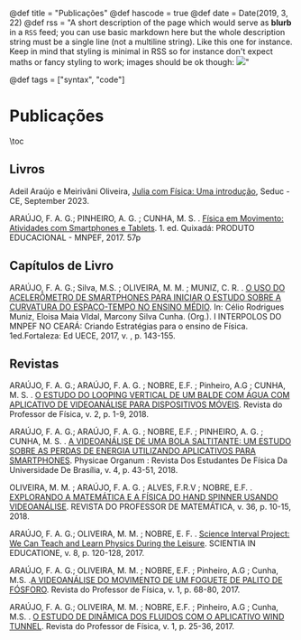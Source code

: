 @def title = "Publicações"
@def hascode = true
@def date = Date(2019, 3, 22)
@def rss = "A short description of the page which would serve as **blurb** in a `RSS` feed; you can use basic markdown here but the whole description string must be a single line (not a multiline string). Like this one for instance. Keep in mind that styling is minimal in RSS so for instance don't expect maths or fancy styling to work; images should be ok though: ![](https://upload.wikimedia.org/wikipedia/en/3/32/Rick_and_Morty_opening_credits.jpeg)"

@def tags = ["syntax", "code"]

# Publicações

\toc

## Livros

Adeil Araújo e Meirivâni Oliveira, [Julia com Física: Uma introdução](https://www.seduc.ce.gov.br/wp-content/uploads/sites/37/2023/09/Ebook-02-Julia-com-Fisica.pdf), Seduc - CE, September 2023.

ARAÚJO, F. A. G.; PINHEIRO, A. G. ; CUNHA, M. S. . [Física em Movimento: Atividades com Smartphones e Tablets](https://www.researchgate.net/publication/325370876_Fisica_em_Movimento_Atividades_com_Smartphones_e_Tablets). 1. ed. Quixadá: PRODUTO EDUCACIONAL - MNPEF, 2017. 57p 

## Capítulos de Livro

ARAÚJO, F. A. G.; Silva, M.S. ; OLIVEIRA, M. M. ; MUNIZ, C. R. . [O USO DO ACELERÔMETRO DE SMARTPHONES PARA INICIAR O ESTUDO SOBRE A CURVATURA DO ESPAÇO-TEMPO NO ENSINO MÉDIO](https://drive.google.com/file/d/11mVL6mMc6Lt4f5mIxMx2ojBqvosak8kb/view?usp=sharing). In: Célio Rodrigues Muniz, Eloisa Maia VIdal, Marcony Silva Cunha. (Org.). I INTERPOLOS DO MNPEF NO CEARÁ: Criando Estratégias para o ensino de Física. 1ed.Fortaleza: Ed UECE, 2017, v. , p. 143-155.

## Revistas

ARAÚJO, F. A. G.; ARAÚJO, F. A. G. ; NOBRE, E.F. ; Pinheiro, A.G ; CUNHA, M. S. . [O ESTUDO DO LOOPING VERTICAL DE UM BALDE COM ÁGUA COM APLICATIVO DE VIDEOANÁLISE PARA DISPOSITIVOS MÓVEIS](https://periodicos.unb.br/index.php/rpf/article/view/11893). Revista do Professor de Física, v. 2, p. 1-9, 2018.


ARAÚJO, F. A. G.; ARAÚJO, F. A. G. ; NOBRE, E.F. ; PINHEIRO, A. G. ; CUNHA, M. S. . [A VIDEOANÁLISE DE UMA BOLA SALTITANTE: UM ESTUDO SOBRE AS PERDAS DE ENERGIA UTILIZANDO APLICATIVOS PARA SMARTPHONES](https://www.researchgate.net/publication/327226249_A_VIDEOANALISE_DE_UMA_BOLA_SALTITANTE_UM_ESTUDO_SOBRE_AS_PERDAS_DE_ENERGIA_UTILIZANDO_APLICATIVOS_PARA_SMARTPHONES). Physicae Organum : Revista Dos Estudantes De Física Da Universidade De Brasília, v. 4, p. 43-51, 2018.

OLIVEIRA, M. M. ; ARAÚJO, F. A. G. ; ALVES, F.R.V ; NOBRE, E.F. . [EXPLORANDO A MATEMÁTICA E A FÍSICA DO HAND SPINNER USANDO VIDEOANÁLISE](https://www.researchgate.net/publication/328491662_EXPLORANDO_A_MATEMATICA_E_A_FISICA_DO_HAND_SPINNER_USANDO_VIDEOANALISE). REVISTA DO PROFESSOR DE MATEMÁTICA, v. 36, p. 10-15, 2018.

ARAÚJO, F. A. G.; OLIVEIRA, M. M. ; NOBRE, E. F. . [Science Interval Project: We Can Teach and Learn Physics During the Leisure](https://ojs.cuni.cz/scied/article/view/736). SCIENTIA IN EDUCATIONE, v. 8, p. 120-128, 2017.

ARAÚJO, F. A. G.; OLIVEIRA, M. M. ; NOBRE, E.F. ; Pinheiro, A.G ; Cunha, M.S. .[A VIDEOANÁLISE DO MOVIMENTO DE UM FOGUETE DE PALITO DE FÓSFORO](https://periodicos.unb.br/index.php/rpf/article/view/7073). Revista do Professor de Física, v. 1, p. 68-80, 2017.

ARAÚJO, F. A. G.; OLIVEIRA, M. M. ; NOBRE, E.F. ; Pinheiro, A.G ; Cunha, M.S. . [O ESTUDO DE DINÂMICA DOS FLUIDOS COM O APLICATIVO WIND TUNNEL](https://periodicos.unb.br/index.php/rpf/article/view/7070). Revista do Professor de Física, v. 1, p. 25-36, 2017.

